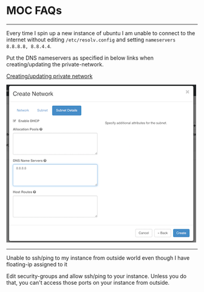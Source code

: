 # MOC FAQs

******

Every time I spin up a new instance of ubuntu I am unable to connect to the internet without editing `/etc/resolv.config` and setting `nameservers 8.8.8.8, 8.8.4.4`. 

Put the DNS nameservers as specified in below links when creating/updating the private-network.

[Creating/updating private network](Set-up-a-Private-Network.html)

![](_static/create_network_details.png)

******

Unable to ssh/ping to my instance from outside world even though I have floating-ip assigned to it

Edit security-groups and allow ssh/ping to your instance. Unless you do that, you can't access those ports on your instance from outside.

